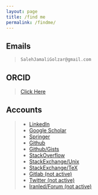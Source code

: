 ```yaml
---
layout: page
title: /find me
permalink: /findme/
---
```


## Emails
> `SalehJamaliGolzar@gmail.com`

## ORCID
> [Click Here](https://orcid.org/0009-0003-1905-1537)

## Accounts
>* [LinkedIn](www.linkedin.com/in/saleh-jamali-golzar-929b8b51)
>* [Google Scholar](https://scholar.google.com/citations?user=cYpKeoIAAAAJ&hl=en&authuser=1)
>* [Springer](https://link.springer.com/search?dc.creator=Saleh%20Jamali%20Golzar)
>* [Github](https://github.com/salehjg)
>* [Github/Gists](https://gist.github.com/salehjg)
>* [StackOverflow](https://stackoverflow.com/users/8296604/salehjg)
>* [StackExchange/Unix](https://unix.stackexchange.com/users/245581/salehjg)
>* [StackExchange/TeX](https://tex.stackexchange.com/users/219659/salehjg)
>* [Gitlab (not active)](https://gitlab.com/salehjg)
>* [Twitter (not active)](https://twitter.com/salehjg1994)
>* [Iranled/Forum (not active)](https://www.iranled.com/forum/user-33654.html)
